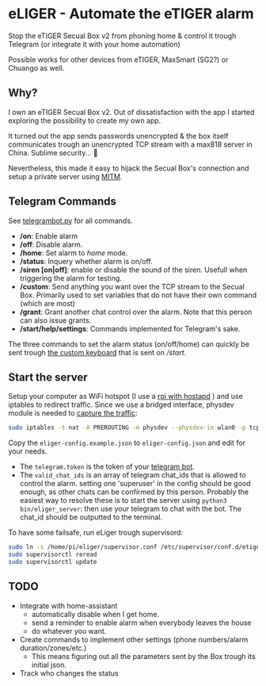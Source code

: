 # eLIGER - Automate the eTIGER alarm

Stop the eTIGER Secual Box v2 from phoning home & control it trough Telegram (or integrate it with your home automation)

Possible works for other devices from eTIGER, MaxSmart (SG2?) or Chuango as well.

## Why?

I own an eTIGER Secual Box v2. Out of dissatisfaction with the app I started exploring the possibility to create my own app.

It turned out the app sends passwords unencrypted & the box itself communicates trough an unencrypted TCP stream with a max818 server in China. Sublime security... 🤦

Nevertheless, this made it easy to hijack the Secual Box's connection and setup a private server using [MITM](https://en.wikipedia.org/wiki/Man-in-the-middle_attack).

## Telegram Commands

See [telegrambot.py](eliger/telegrambot.py) for all commands.

* __/on__: Enable alarm
* __/off__: Disable alarm.
* __/home__: Set alarm to _home_ mode.
* __/status__: Inquery whether alarm is on/off.
* __/siren [on|off]__: enable or disable the sound of the siren. Usefull when triggering the alarm for testing.
* __/custom__: Send anything you want over the TCP stream to the Secual Box. Primarily used to set variables that do not have their own command (which are most)
* __/grant__: Grant another chat control over the alarm. Note that this person can also issue grants.
* __/start/help/settings__: Commands implemented for Telegram's sake.

The three commands to set the alarm status (on/off/home) can quickly be sent trough [the custom keyboard](https://core.telegram.org/bots#keyboards) that is sent on _/start_.

## Start the server

Setup your computer as WiFi hotspot (I use a [rpi with hostapd](https://www.raspberrypi.org/documentation/configuration/wireless/access-point.md) ) and use iptables to redirect traffic. Since we use a bridged interface, physdev module is needed to [capture the traffic](http://bwachter.lart.info/linux/bridges.html):

```bash
sudo iptables -t nat -A PREROUTING -m physdev --physdev-in wlan0 -p tcp --dport 8400 -j REDIRECT --to-port 8000
```

Copy the `eliger-config.example.json` to `eliger-config.json` and edit for your needs.

* The `telegram.token` is the token of your [telegram bot](https://core.telegram.org/bots#6-botfather).
* The `valid_chat_ids` is an array of telegram chat_ids that is allowed to control the alarm. setting one 'superuser' in the config should be good enough, as other chats can be confirmed by this person. Probably the easiest way to resolve these is to start the server using `python3 bin/eliger_server`: then use your telegram to chat with the bot. The chat_id should be outputted to the terminal.

To have some failsafe, run eLiger trough supervisord:

```bash
sudo ln -s /home/pi/eliger/supervisor.conf /etc/supervisor/conf.d/etiger.conf
sudo supervisorctl reread
sudo supervisorctl update
```

## TODO

* Integrate with home-assistant
    + automatically disable when I get home.
    + send a reminder to enable alarm when everybody leaves the house
    + do whatever you want.
* Create commands to implement other settings (phone numbers/alarm duration/zones/etc.)
    + This means figuring out all the parameters sent by the Box trough its initial json.
* Track who changes the status
